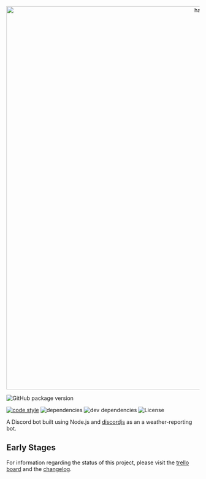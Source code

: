 <p align="center">
  <a href="https://github.com/josefaidt/discord-hansl">
    <img
      alt="hansl"
      src="https://github.com/josefaidt/discord-hansl/blob/master/img/hansl_banner.png"
      width="1000"
    />
  </a>
</p>

![GitHub package version](https://img.shields.io/github/package-json/v/josefaidt/discord-hansl.svg?style=flat-square)

[![code style](https://img.shields.io/badge/code%20style-standard-brightgreen.svg?style=flat-square)](http://standardjs.com)
![dependencies](https://img.shields.io/david/josefaidt/discord-hansl.svg?style=flat-square)
![dev dependencies](https://img.shields.io/david/dev/josefaidt/discord-hansl.svg?style=flat-square)
![License](https://img.shields.io/github/license/josefaidt/discord-hansl.svg?style=flat-square)

A Discord bot built using Node.js and [discordjs](https://discord.js.org/#/) as an a weather-reporting bot.

## Early Stages
For information regarding the status of this project, please visit the [trello board](https://trello.com/b/DiDh1BRb) and the [changelog](https://github.com/josefaidt/discord-hansl/blob/master/CHANGELOG.MD).